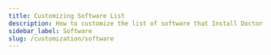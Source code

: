 ```yaml
---
title: Customizing Software List
description: How to customize the list of software that Install Doctor installs
sidebar_label: Software
slug: /customization/software
---
```

